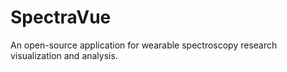 # SpectraVue
An open-source application for wearable spectroscopy research visualization and analysis. 
